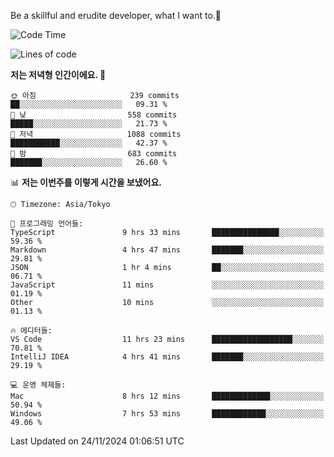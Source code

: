 Be a skillful and erudite developer, what I want to.👶

<!--START_SECTION:waka-->
![Code Time](http://img.shields.io/badge/Code%20Time-1%2C415%20hrs%2029%20mins-blue)

![Lines of code](https://img.shields.io/badge/%EC%A0%80%EB%8A%94%20%EC%97%AC%ED%83%9C%EA%B9%8C%EC%A7%80%20-903.4%20thousand%20%EC%A4%84%EC%9D%98%20%EC%BD%94%EB%93%9C%EB%A5%BC%20%EC%9E%91%EC%84%B1%ED%96%88%EC%96%B4%EC%9A%94.-blue)

**저는 저녁형 인간이에요. 🦉** 

```text
🌞 아침                     239 commits         ██░░░░░░░░░░░░░░░░░░░░░░░   09.31 % 
🌆 낮　                     558 commits         █████░░░░░░░░░░░░░░░░░░░░   21.73 % 
🌃 저녁                     1088 commits        ███████████░░░░░░░░░░░░░░   42.37 % 
🌙 밤　                     683 commits         ███████░░░░░░░░░░░░░░░░░░   26.60 % 
```


📊 **저는 이번주를 이렇게 시간을 보냈어요.** 

```text
🕑︎ Timezone: Asia/Tokyo

💬 프로그래밍 언어들: 
TypeScript               9 hrs 33 mins       ███████████████░░░░░░░░░░   59.36 % 
Markdown                 4 hrs 47 mins       ███████░░░░░░░░░░░░░░░░░░   29.81 % 
JSON                     1 hr 4 mins         ██░░░░░░░░░░░░░░░░░░░░░░░   06.71 % 
JavaScript               11 mins             ░░░░░░░░░░░░░░░░░░░░░░░░░   01.19 % 
Other                    10 mins             ░░░░░░░░░░░░░░░░░░░░░░░░░   01.13 % 

🔥 에디터들: 
VS Code                  11 hrs 23 mins      ██████████████████░░░░░░░   70.81 % 
IntelliJ IDEA            4 hrs 41 mins       ███████░░░░░░░░░░░░░░░░░░   29.19 % 

💻 운영 체제들: 
Mac                      8 hrs 12 mins       █████████████░░░░░░░░░░░░   50.94 % 
Windows                  7 hrs 53 mins       ████████████░░░░░░░░░░░░░   49.06 % 
```


 Last Updated on 24/11/2024 01:06:51 UTC
<!--END_SECTION:waka-->
